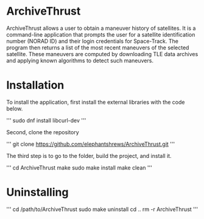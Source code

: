 # ArchiveThrust

ArchiveThrust allows a user to obtain a maneuver history of satellites. It is a command-line application that prompts the user for a satellite identification number (NORAD ID) and their login credentials for Space-Track. The program then returns a list of the most recent maneuvers of the selected satellite. These maneuvers are computed by downloading TLE data archives and applying known algorithms to detect such maneuvers.

# Installation

To install the application, first install the external libraries with the code below.

'''
sudo dnf install libcurl-dev
'''

Second, clone the repository

'''
git clone https://github.com/elephantshrews/ArchiveThrust.git
'''

The third step is to go to the folder, build the project, and install it.

'''
cd ArchiveThrust
make
sudo make install
make clean
'''



# Uninstalling

'''
cd /path/to/ArchiveThrust
sudo make uninstall
cd ..
rm -r ArchiveThrust
'''
